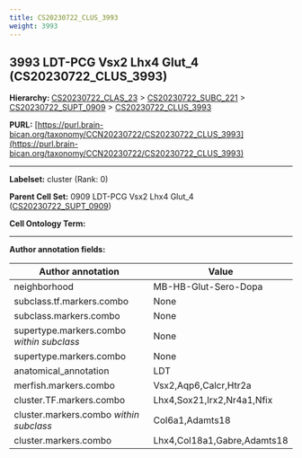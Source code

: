 ```yaml
---
title: CS20230722_CLUS_3993
weight: 3993
---
```

## 3993 LDT-PCG Vsx2 Lhx4 Glut_4 (CS20230722_CLUS_3993)
<b>Hierarchy: </b>
[CS20230722_CLAS_23](../CS20230722_CLAS_23) >
[CS20230722_SUBC_221](../CS20230722_SUBC_221) >
[CS20230722_SUPT_0909](../CS20230722_SUPT_0909) >
[CS20230722_CLUS_3993](../CS20230722_CLUS_3993)

**PURL:** [https://purl.brain-bican.org/taxonomy/CCN20230722/CS20230722_CLUS_3993](https://purl.brain-bican.org/taxonomy/CCN20230722/CS20230722_CLUS_3993)

---


**Labelset:** cluster (Rank: 0)

**Parent Cell Set:** 0909 LDT-PCG Vsx2 Lhx4 Glut_4 ([CS20230722_SUPT_0909](../CS20230722_SUPT_0909))



**Cell Ontology Term:** 

[MARKER GENES.]: #


---

[TRANSFERRED ANNOTATIONS.]: #


[AUTHOR ANNOTATION FIELDS.]: #


**Author annotation fields:**

| Author annotation | Value |
|-------------------|-------|
|neighborhood|MB-HB-Glut-Sero-Dopa|
|subclass.tf.markers.combo|None|
|subclass.markers.combo|None|
|supertype.markers.combo _within subclass_|None|
|supertype.markers.combo|None|
|anatomical_annotation|LDT|
|merfish.markers.combo|Vsx2,Aqp6,Calcr,Htr2a|
|cluster.TF.markers.combo|Lhx4,Sox21,Irx2,Nr4a1,Nfix|
|cluster.markers.combo _within subclass_|Col6a1,Adamts18|
|cluster.markers.combo|Lhx4,Col18a1,Gabre,Adamts18|
